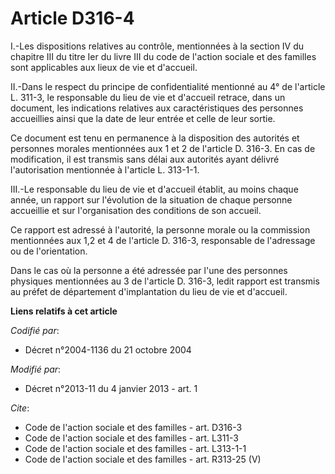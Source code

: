 # Article D316-4

I.-Les dispositions relatives au contrôle, mentionnées à la section IV du chapitre III du titre Ier du livre III du code de
l'action sociale et des familles sont applicables aux lieux de vie et d'accueil. 

II.-Dans le respect du principe de confidentialité mentionné au 4° de l'article L. 311-3, le responsable du lieu de vie et
d'accueil retrace, dans un document, les indications relatives aux caractéristiques des personnes accueillies ainsi que la
date de leur entrée et celle de leur sortie. 

Ce document est tenu en permanence à la disposition des autorités et personnes morales mentionnées aux 1 et 2 de l'article D.
316-3. En cas de modification, il est transmis sans délai aux autorités ayant délivré l'autorisation mentionnée à l'article
L. 313-1-1. 

III.-Le responsable du lieu de vie et d'accueil établit, au moins chaque année, un rapport sur l'évolution de la situation de
chaque personne accueillie et sur l'organisation des conditions de son accueil. 

Ce rapport est adressé à l'autorité, la personne morale ou la commission mentionnées aux 1,2 et 4 de l'article D. 316-3,
responsable de l'adressage ou de l'orientation. 

Dans le cas où la personne a été adressée par l'une des personnes physiques mentionnées au 3 de l'article D. 316-3, ledit
rapport est transmis au préfet de département d'implantation du lieu de vie et d'accueil.

**Liens relatifs à cet article**

_Codifié par_:

  - Décret n°2004-1136 du 21 octobre 2004

_Modifié par_:

  - Décret n°2013-11 du 4 janvier 2013 - art. 1

_Cite_:

  - Code de l'action sociale et des familles - art. D316-3
  - Code de l'action sociale et des familles - art. L311-3
  - Code de l'action sociale et des familles - art. L313-1-1
  - Code de l'action sociale et des familles - art. R313-25 (V)

